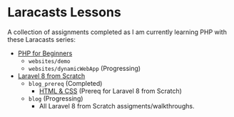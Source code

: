# Laracasts Lessons

A collection of assignments completed as I am currently learning PHP with these Laracasts series:
- [PHP for Beginners](https://laracasts.com/series/php-for-beginners-2023-edition)
  -  `websites/demo`
  -  `websites/dynamicWebApp` (Progressing)
- [Laravel 8 from Scratch](https://laracasts.com/series/laravel-8-from-scratch)
  - `blog_prereq` (Completed)
    - [HTML & CSS](https://laracasts.com/series/html-and-css-workshop) (Prereq for Laravel 8 from Scratch)
  -  `blog` (Progressing)
     - All Laravel 8 from Scratch assigments/walkthroughs.
